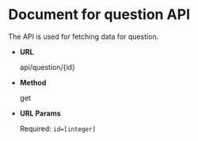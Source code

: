 # Document for question API

The API is used for fetching data for question.

* **URL**

  api/question/{id}

* **Method**

  get

* **URL Params**

  Required: `id=[integer]`
